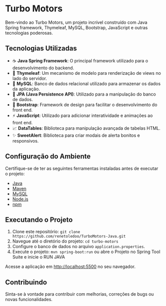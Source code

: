 # Turbo Motors

Bem-vindo ao Turbo Motors, um projeto incrível construído com Java Spring framework, Thymeleaf, MySQL, Bootstrap, JavaScript e outras tecnologias poderosas.

## Tecnologias Utilizadas

- :coffee: **Java Spring Framework**: O principal framework utilizado para o desenvolvimento do backend.
- :leaves: **Thymeleaf**: Um mecanismo de modelo para renderização de views no lado do servidor.
- :floppy_disk: **MySQL**: Banco de dados relacional utilizado para armazenar os dados da aplicação.
- :open_book: **JPA (Java Persistence API)**: Utilizado para a manipulação do banco de dados.
- :art: **Bootstrap**: Framework de design para facilitar o desenvolvimento do front end.
- :zap: **JavaScript**: Utilizado para adicionar interatividade e animações ao front end.
- :chart_with_upwards_trend: **DataTables**: Biblioteca para manipulação avançada de tabelas HTML.
- :sparkles: **SweetAlert**: Biblioteca para criar modais de alerta bonitos e responsivos.

## Configuração do Ambiente

Certifique-se de ter as seguintes ferramentas instaladas antes de executar o projeto:

- [Java](https://www.oracle.com/java/technologies/javase-downloads.html)
- [Maven](https://maven.apache.org/download.cgi)
- [MySQL](https://www.mysql.com/downloads/)
- [Node.js](https://nodejs.org/)
- [npm](https://www.npmjs.com/)

## Executando o Projeto

1. Clone este repositório: `git clone https://github.com/renetoledoo/TurboMotors-Java.git`
2. Navegue até o diretório do projeto: `cd turbo-motors`
3. Configure o banco de dados no arquivo `application.properties`.
4. Execute o projeto: `mvn spring-boot:run` ou abre o Projeto no Spring Tool Suite e inicie o RUN JAVA

Acesse a aplicação em [http://localhost:5500](http://localhost:5500) no seu navegador.

## Contribuindo

Sinta-se à vontade para contribuir com melhorias, correções de bugs ou novas funcionalidades.
